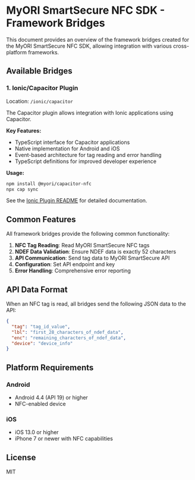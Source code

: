 # MyORI SmartSecure NFC SDK - Framework Bridges

This document provides an overview of the framework bridges created for the MyORI SmartSecure NFC SDK, allowing integration with various cross-platform frameworks.

## Available Bridges

### 1. Ionic/Capacitor Plugin

Location: `/ionic/capacitor`

The Capacitor plugin allows integration with Ionic applications using Capacitor.

**Key Features:**
- TypeScript interface for Capacitor applications
- Native implementation for Android and iOS
- Event-based architecture for tag reading and error handling
- TypeScript definitions for improved developer experience

**Usage:**
```bash
npm install @myori/capacitor-nfc
npx cap sync
```

See the [Ionic Plugin README](/ionic/README.md) for detailed documentation.

## Common Features

All framework bridges provide the following common functionality:

1. **NFC Tag Reading**: Read MyORI SmartSecure NFC tags
2. **NDEF Data Validation**: Ensure NDEF data is exactly 52 characters
3. **API Communication**: Send tag data to MyORI SmartSecure API
4. **Configuration**: Set API endpoint and key
5. **Error Handling**: Comprehensive error reporting

## API Data Format

When an NFC tag is read, all bridges send the following JSON data to the API:

```json
{
  "tag": "tag_id_value",
  "lbl": "first_28_characters_of_ndef_data",
  "enc": "remaining_characters_of_ndef_data",
  "device": "device_info"
}
```

## Platform Requirements

### Android
- Android 4.4 (API 19) or higher
- NFC-enabled device

### iOS
- iOS 13.0 or higher
- iPhone 7 or newer with NFC capabilities

## License

MIT